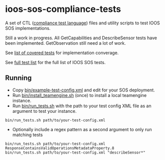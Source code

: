 # ioos-sos-compliance-tests

A set of CTL ([compliance test language](http://portal.opengeospatial.org/files/?artifact_id=33085)) files and utility scripts to test IOOS SOS implementations.

Still a work in progress. All GetCapabilities and DescribeSensor tests have been implemented. GetObservation still need a lot of work.

See [list of covered tests](covered_tests.txt) for implementation converage.

See [full test list](https://github.com/ioos/sos-guidelines/blob/master/doc/testing/sos_test_list_github_notoc_summary.md) for the full list of IOOS SOS tests.

## Running

* Copy [bin/example-test-config.xml](bin/example-test-config.xml) and edit for your SOS deployment.
* Run [bin/install_teamengine.sh](bin/install_teamengine.sh) (once) to install a local teamengine instance.
* Run [bin/run_tests.sh](bin/run_tests.sh) with the path to your test config XML file as an argument to test your instance.

```
bin/run_tests.sh path/to/your-test-config.xml
```

* Optionally include a regex pattern as a second argument to only run matching tests

```
bin/run_tests.sh path/to/your-test-config.xml ResponseContainsValidOperationsMetadataProperty.8
bin/run_tests.sh path/to/your-test-config.xml "describeSensor*"
```

